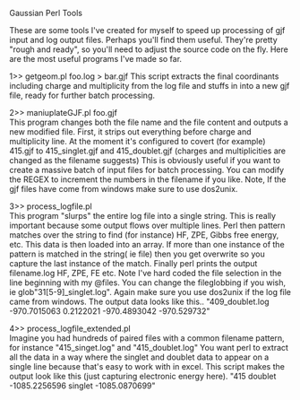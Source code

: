 Gaussian Perl Tools

These are some tools I've created for myself to speed up processing of gjf input and log output files.  Perhaps you'll find them useful. They're pretty "rough and ready", so you'll need to adjust the source code on the fly.  Here are the most useful programs I've made so far.

1>> getgeom.pl foo.log > bar.gjf
This script extracts the final coordinants including charge and multiplicity from the log file and stuffs in into a new gjf file, ready for further batch processing.

2>> maniuplateGJF.pl foo.gjf   
This program changes both the file name and the file content and outputs a new modified file.  First, it strips out everything before charge and multiplicity line.  At the moment it's configured to covert (for example) 415.gjf to 415_singlet.gjf and 415_doublet.gjf (charges and multiplicities are changed as the filename suggests)   This is obviously useful if you want to create a massive batch of input files for batch processing.  You can modify the REGEX to increment the numbers in the filename if you like.  Note, If the gjf files have come from windows make sure to use dos2unix.

3>> process_logfile.pl  
This program "slurps" the entire log file into a single string.  This is really important because some output flows over multiple lines. Perl then pattern matches over the string to find (for instance) HF, ZPE, Gibbs free energy, etc.  This data is then loaded into an array.  If more than one instance of the pattern is matched in the string( ie file) then you get overwrite so you capture the last instance of the match.  Finally perl prints the output filename.log HF, ZPE, FE etc.  Note I've hard coded the file selection in the line beginning with my @files.  You can change the fileglobbing if you wish, ie glob"31[5-9]_singlet.log".  Again make sure you use dos2unix if the log file came from windows.  The output data looks like this..
"409_doublet.log -970.7015063 0.2122021 -970.4893042 -970.529732"



4>> process_logfile_extended.pl  
Imagine you had hundreds of paired files with a common filename pattern, for instance "415_singet.log" and "415_doublet.log"
You want perl to extract all the data in a way where the singlet and doublet data to appear on a single line because that's easy to work with in excel.  This script makes the output look like this (just capturing electronic energy here).
"415 doublet -1085.2256596 singlet -1085.0870699"



